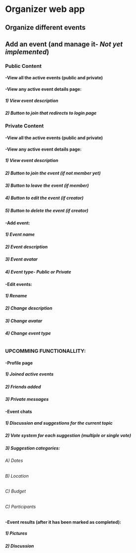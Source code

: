 # Organizer web app
 
## Organize different events
## Add an event (and manage it- ***Not yet implemented***)

### Public Content
#### -View all the active events (public and private)
#### -View any active event details page:
##### 1) View event description
##### 2) Button to join that redirects to login page

### Private Content
#### -View all the active events (public and private)
#### -View any active event details page:
##### 1) View event description
##### 2) Button to join the event (if not member yet)
##### 3) Button to leave the event (if member)
##### 4) Button to edit the event (if creator)
##### 5) Button to delete the event (if creator)

#### -Add event:
##### 1) Event name
##### 2) Event description
##### 3) Event avatar
##### 4) Event type- Public or Private

#### -Edit events:
##### 1) Rename
##### 2) Change description
##### 3) Change avatar
##### 4) Change event type

#
### UPCOMMING FUNCTIONALLITY:

#### -Profile page
##### 1) Joined active events
##### 2) Friends added
##### 3) Private messages

#### -Event chats
##### 1) Discussion and suggestions for the current topic
##### 2) Vote system for each suggestion (multiple or single vote)
##### 3) Suggestion categories:
###### A) Dates
###### B) Location
###### C) Budget
###### C) Participants

#### -Event results (after it has been marked as completed):
##### 1) Pictures
##### 2) Discussion
